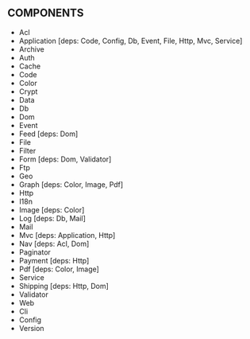 COMPONENTS
----------
 - Acl
 - Application [deps: Code, Config, Db, Event, File, Http, Mvc, Service]
 - Archive
 - Auth
 - Cache
 - Code
 - Color
 - Crypt
 - Data
 - Db
 - Dom
 - Event
 - Feed        [deps: Dom]
 - File
 - Filter
 - Form        [deps: Dom, Validator]
 - Ftp
 - Geo
 - Graph       [deps: Color, Image, Pdf]
 - Http
 - I18n
 - Image       [deps: Color]
 - Log         [deps: Db, Mail]
 - Mail
 - Mvc         [deps: Application, Http]
 - Nav         [deps: Acl, Dom]
 - Paginator
 - Payment     [deps: Http]
 - Pdf         [deps: Color, Image]
 - Service
 - Shipping    [deps: Http, Dom]
 - Validator
 - Web
 - Cli
 - Config
 - Version
